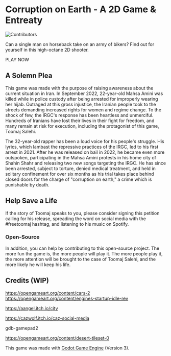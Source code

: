 # Corruption on Earth - A 2D Game & Entreaty

![Contributors](https://img.shields.io/github/contributors/FloppySword/Corruption-On-Earth?style=plastic)

Can a single man on horseback take on an army of bikers? Find out for yourself in this
high-octane 2D shooter.

PLAY NOW

## A Solemn Plea

This game was made with the purpose of raising awareness about the current situation in Iran. 
In September 2022, 22-year-old Mahsa Amini was killed while in police custody after being 
arrested for improperly wearing her hijab. Outraged at this gross injustice, the Iranian people 
took to the streets demanding increased rights for women and regime change. To the shock of few, 
the IRGC's response has been heartless and unmerciful. Hundreds of Iranians have lost their 
lives in their fight for freedom, and many remain at risk for execution, including the 
protagonist of this game, Toomaj Salehi.

The 32-year-old rapper has been a loud voice for his people's struggle. His lyrics, which lambast
the repressive practices of the IRGC, led to his first arrest in 2021. After he was released on 
bail in 2022, he became even more outspoken, participating in the Mahsa Amini protests in his home 
city of Shahin Shahr and releasing two new songs targeting the IRGC. He has since been arrested, 
subject to torture, denied medical treatment, and held in solitary confinement for over six months 
as his trial takes place behind closed doors for the charge of "corruption on earth," a crime 
which is punishable by death.

## Help Save a Life

If the story of Toomaj speaks to you, please consider signing this petition calling for his release, 
spreading the word on social media with the #freetoomaj hashtag, and listening to his music on Spotify.

### Open-Source

In addition, you can help by contributing to this open-source project. The more fun the game is, the more people will play it. The more people play it, the more attention 
will be brought to the case of Toomaj Salehi, and the more likely he will keep his life.

## Credits (WIP)

https://opengameart.org/content/cars-2
https://opengameart.org/content/engines-startup-idle-rev

https://aangel.itch.io/city

https://cazwolf.itch.io/caz-social-media

gdb-gamepad2

https://opengameart.org/content/desert-tileset-0

This game was made with [Godot Game Engine](https://godotengine.org/) (Version 3).

